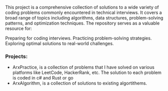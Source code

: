 This project is a comprehensive collection of solutions to a wide variety of coding problems commonly encountered in technical interviews. It covers a broad range of topics including algorithms, data structures, problem-solving patterns, and optimization techniques. The repository serves as a valuable resource for:

Preparing for coding interviews.
Practicing problem-solving strategies.
Exploring optimal solutions to real-world challenges.


### Projects: ###

- ArxPractice, is a collection of problems that I have solved on various platforms like LeetCode, HackerRank, etc. The solution to each problem is coded in c# and Rust or go
- ArxAlgorithm, is a collection of solutions to existing algortithems.




